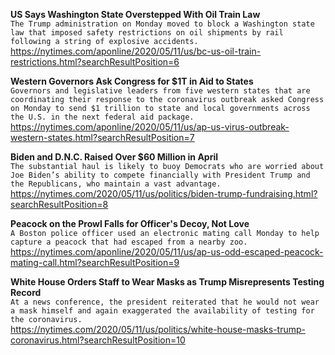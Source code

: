 **US Says Washington State Overstepped With Oil Train Law**\
`The Trump administration on Monday moved to block a Washington state law that imposed safety restrictions on oil shipments by rail following a string of explosive accidents.`\
https://nytimes.com/aponline/2020/05/11/us/bc-us-oil-train-restrictions.html?searchResultPosition=6

**Western Governors Ask Congress for $1T in Aid to States**\
`Governors and legislative leaders from five western states that are coordinating their response to the coronavirus outbreak asked Congress on Monday to send $1 trillion to state and local governments across the U.S. in the next federal aid package. `\
https://nytimes.com/aponline/2020/05/11/us/ap-us-virus-outbreak-western-states.html?searchResultPosition=7

**Biden and D.N.C. Raised Over $60 Million in April**\
`The substantial haul is likely to buoy Democrats who are worried about Joe Biden’s ability to compete financially with President Trump and the Republicans, who maintain a vast advantage.`\
https://nytimes.com/2020/05/11/us/politics/biden-trump-fundraising.html?searchResultPosition=8

**Peacock on the Prowl Falls for Officer's Decoy, Not Love**\
`A Boston police officer used an electronic mating call Monday to help capture a peacock that had escaped from a nearby zoo.`\
https://nytimes.com/aponline/2020/05/11/us/ap-us-odd-escaped-peacock-mating-call.html?searchResultPosition=9

**White House Orders Staff to Wear Masks as Trump Misrepresents Testing Record**\
`At a news conference, the president reiterated that he would not wear a mask himself and again exaggerated the availability of testing for the coronavirus.`\
https://nytimes.com/2020/05/11/us/politics/white-house-masks-trump-coronavirus.html?searchResultPosition=10

